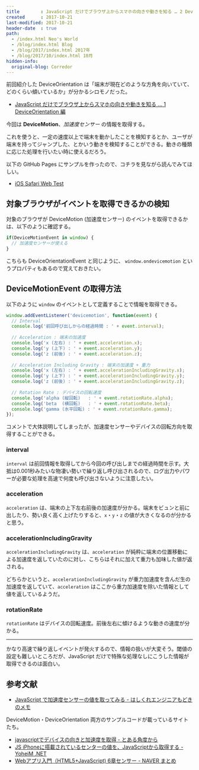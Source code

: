 ```yaml
---
title        : JavaScript だけでブラウザ上からスマホの向きや動きを知る … 2 DeviceMotion 編
created      : 2017-10-21
last-modified: 2017-10-21
header-date  : true
path:
  - /index.html Neo's World
  - /blog/index.html Blog
  - /blog/2017/index.html 2017年
  - /blog/2017/10/index.html 10月
hidden-info:
  original-blog: Corredor
---
```


前回紹介した DeviceOrientation は「端末が現在どのような方角を向いていて、どのくらい傾いているか」が分かるシロモノだった。

- [JavaScript だけでブラウザ上からスマホの向きや動きを知る … 1 DeviceOrientation 編](/blog/2017/10/20-01.html)

今回は __DeviceMotion__、_加速度センサー_ の情報を取得する。

これを使うと、一定の速度以上で端末を動かしたことを検知するとか、ユーザが端末を持ってジャンプした、とかいう動きを検知することができる。動きの種類に応じた処理を行いたい時に使えるだろう。

以下の GitHub Pages にサンプルを作ったので、コチラを見ながら読んでみてほしい。

- [iOS Safari Web Test](https://neos21.github.io/poc-ios-safari-web/js-api-access-1.html)

## 対象ブラウザがイベントを取得できるかの検知

対象のブラウザが DeviceMotion (加速度センサー) のイベントを取得できるかは、以下のように確認する。

```javascript
if(DeviceMotionEvent in window) {
  // 加速度センサーが使える
}
```

こちらも DeviceOrientationEvent と同じように、 `window.ondevicemotion` というプロパティもあるので覚えておきたい。

## DeviceMotionEvent の取得方法

以下のように `window` のイベントとして定義することで情報を取得できる。

```javascript
window.addEventListener('devicemotion', function(event) {
  // Interval
  console.log('前回呼び出しからの経過時間 : ' + event.interval);
  
  // Acceleration : 端末の加速度
  console.log('x (左右) : ' + event.acceleration.x);
  console.log('y (上下) : ' + event.acceleration.y);
  console.log('z (前後) : ' + event.acceleration.z);
  
  // Acceleration Including Gravity : 端末の加速度 + 重力
  console.log('x (左右) : ' + event.accelerationIncludingGravity.x);
  console.log('y (上下) : ' + event.accelerationIncludingGravity.y);
  console.log('z (前後) : ' + event.accelerationIncludingGravity.z);
  
  // Rotation Rate : デバイスの回転速度
  console.log('alpha (縦回転)   : ' + event.rotationRate.alpha);
  console.log('beta  (横回転)   : ' + event.rotationRate.beta);
  console.log('gamma (水平回転) : ' + event.rotationRate.gamma);
});
```

コメントで大体説明してしまったが、加速度センサーやデバイスの回転方向を取得することができる。

### interval

`interval` は前回情報を取得してから今回の呼び出しまでの経過時間を示す。大抵は0.001秒みたいな物凄い勢いで繰り返し呼び出されるので、ログ出力やパワーが必要な処理を高速で何度も呼び出さないように注意したい。

### acceleration

`acceleration` は、端末の上下左右前後の加速度が分かる。端末をビュンと前に出したり、勢い良く高く上げたりすると、`x`・`y`・`z` の値が大きくなるのが分かると思う。

### accelerationIncludingGravity

`accelerationIncludingGravity` は、`acceleration` が純粋に端末の位置移動による加速度を返していたのに対し、こちらはそれに加えて重力も加味した値が返される。

どちらかというと、`accelerationIncludingGravity` が重力加速度を含んだ生の加速度を返していて、`acceleration` はここから重力加速度を除いた情報として値を返しているようだ。

### rotationRate

`rotationRate` はデバイスの回転速度。前後左右に傾けるような動きの速度が分かる。

---

かなり高速で繰り返しイベントが発火するので、情報の扱いが大変そう。閾値の設定も難しいところだが、JavaScript だけで特殊な処理なしにこうした情報が取得できるのは面白い。

## 参考文献

- [JavaScript で加速度センサーの値を取ってみる - はしくれエンジニアもどきのメモ](http://cartman0.hatenablog.com/entry/2015/06/26/175002)

DeviceMotion・DeviceOrientation 両方のサンプルコードが載っているサイトたち。

- [javascriptでデバイスの向きと加速度を取得 - とある角度から](http://1010real.hateblo.jp/entry/2014/04/21/213118)
- [JS iPhoneに搭載されているセンターの値を、JavaScriptから取得する - YoheiM .NET](http://www.yoheim.net/blog.php?q=20130201)
- [Webアプリ入門（HTML5+JavaScript) 6章センサー - NAVER まとめ](https://matome.naver.jp/odai/2140737862157033401)
